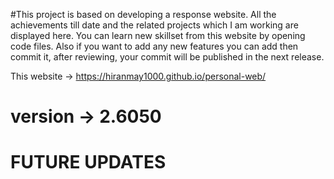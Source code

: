 #This project is based on developing a response website. All the achievements till date and the related projects which I am working are displayed here. You can learn new skillset from this website by opening code files. Also if you want to add any new features you can add then commit it, after reviewing, your commit will be published in the next release. 

This website -> https://hiranmay1000.github.io/personal-web/
# version -> 2.6050

# FUTURE UPDATES
